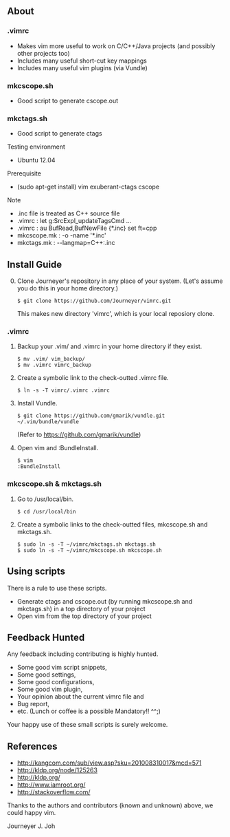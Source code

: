 ## About

### .vimrc
- Makes vim more useful to work on C/C++/Java projects (and possibly other projects too)
- Includes many useful short-cut key mappings
- Includes many useful vim plugins (via Vundle)

### mkcscope.sh
- Good script to generate cscope.out

### mkctags.sh
- Good script to generate ctags

Testing environment
- Ubuntu 12.04

Prerequisite
- (sudo apt-get install) vim exuberant-ctags cscope

Note
- .inc file is treated as C++ source file
 - .vimrc : let g:SrcExpl_updateTagsCmd ...
 - .vimrc : au BufRead,BufNewFile {*.inc}       set ft=cpp
 - mkcscope.mk : -o -name '*.inc'
 - mkctags.mk : --langmap=C++:.inc


## Install Guide

0. Clone Journeyer's repository in any place of your system. (Let's assume you do this in your home directory.)

   ```
   $ git clone https://github.com/Journeyer/vimrc.git
   ```

   This makes new directory 'vimrc', which is your local reposiory clone.

### .vimrc

1. Backup your .vim/ and .vimrc in your home directory if they exist.
   ```
   $ mv .vim/ vim_backup/
   $ mv .vimrc vimrc_backup
   ```

2. Create a symbolic link to the check-outted .vimrc file.

   ```
   $ ln -s -T vimrc/.vimrc .vimrc
   ```

3. Install Vundle.

   ```
   $ git clone https://github.com/gmarik/vundle.git ~/.vim/bundle/vundle
   ```

   (Refer to https://github.com/gmarik/vundle)

4. Open vim and :BundleInstall.

   ```
   $ vim
   :BundleInstall
   ```


### mkcscope.sh & mkctags.sh

1. Go to /usr/local/bin.

   ```
   $ cd /usr/local/bin
   ```

2. Create a symbolic links to the check-outted files, mkcscope.sh and mkctags.sh.

   ```
   $ sudo ln -s -T ~/vimrc/mkctags.sh mkctags.sh
   $ sudo ln -s -T ~/vimrc/mkcscope.sh mkcscope.sh
   ```


## Using scripts

There is a rule to use these scripts.
- Generate ctags and cscope.out (by running mkcscope.sh and mkctags.sh) in a top directory of your project
- Open vim from the top directory of your project


## Feedback Hunted

Any feedback including contributing is highly hunted.
- Some good vim script snippets, 
- Some good settings, 
- Some good configurations, 
- Some good vim plugin,
- Your opinion about the current vimrc file and 
- Bug report, 
- etc. (Lunch or coffee is a possible Mandatory!! ^^;)

Your happy use of these small scripts is surely welcome.


## References

- http://kangcom.com/sub/view.asp?sku=201008310017&mcd=571
- http://kldp.org/node/125263
- http://kldp.org/
- http://www.iamroot.org/
- http://stackoverflow.com/

Thanks to the authors and contributors (known and unknown) above, we could happy vim.


Journeyer J. Joh

